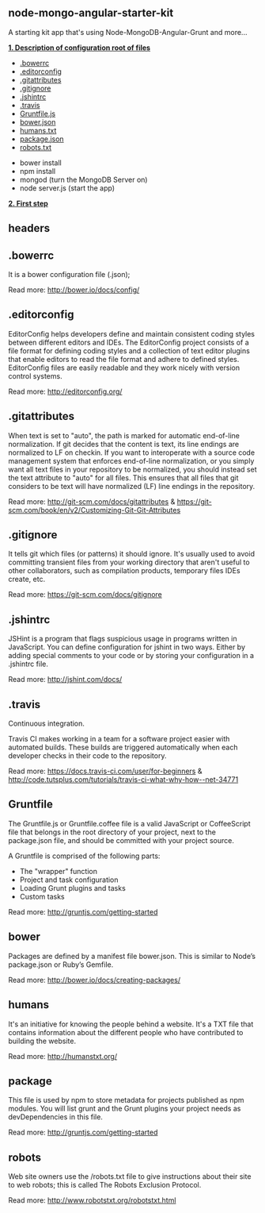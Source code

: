 ## node-mongo-angular-starter-kit
A starting kit app that's using Node-MongoDB-Angular-Grunt and more...

**[1. Description of configuration root of files](#headers)**
* [.bowerrc](#bowerrc)
* [.editorconfig](#editorconfig)
* [.gitattributes](#gitattributes)
* [.gitignore](#gitignore)
* [.jshintrc](#jshintrc)
* [.travis](#travis)
* [Gruntfile.js](#gruntfile)
* [bower.json](#bower)
* [humans.txt](#humans)
* [package.json](#package)
* [robots.txt](#robots)
- bower install
- npm install
- mongod (turn the MongoDB Server on)
- node server.js (start the app)

**[2. First step](#firststep)**





## headers
## .bowerrc
It is a bower configuration file (.json); 

Read more: http://bower.io/docs/config/

## .editorconfig
EditorConfig helps developers define and maintain consistent coding styles between different editors and IDEs. The EditorConfig project consists of a file format for defining coding styles and a collection of text editor plugins that enable editors to read the file format and adhere to defined styles. EditorConfig files are easily readable and they work nicely with version control systems.

Read more: http://editorconfig.org/

## .gitattributes
When text is set to "auto", the path is marked for automatic end-of-line normalization. If git decides that the content is text, its line endings are normalized to LF on checkin.
If you want to interoperate with a source code management system that enforces end-of-line normalization, or you simply want all text files in your repository to be normalized, you should instead set the text attribute to "auto" for all files.
This ensures that all files that git considers to be text will have normalized (LF) line endings in the repository.

Read more: http://git-scm.com/docs/gitattributes & https://git-scm.com/book/en/v2/Customizing-Git-Git-Attributes

## .gitignore
It tells git which files (or patterns) it should ignore. It's usually used to avoid committing transient files from your working directory that aren't useful to other collaborators, such as compilation products, temporary files IDEs create, etc.

Read more: https://git-scm.com/docs/gitignore

## .jshintrc
JSHint is a program that flags suspicious usage in programs written in JavaScript.
You can define configuration for jshint in two ways. Either by adding special comments to your code or by storing your configuration in a .jshintrc file. 

Read more: http://jshint.com/docs/

## .travis
Continuous integration.

Travis CI makes working in a team for a software project easier with automated builds. These builds are triggered automatically when each developer checks in their code to the repository.

Read more: https://docs.travis-ci.com/user/for-beginners & http://code.tutsplus.com/tutorials/travis-ci-what-why-how--net-34771

## Gruntfile
The Gruntfile.js or Gruntfile.coffee file is a valid JavaScript or CoffeeScript file that belongs in the root directory of your project, next to the package.json file, and should be committed with your project source.

A Gruntfile is comprised of the following parts:

- The "wrapper" function
- Project and task configuration
- Loading Grunt plugins and tasks
- Custom tasks

Read more: http://gruntjs.com/getting-started

## bower
Packages are defined by a manifest file bower.json. This is similar to Node’s package.json or Ruby’s Gemfile.

Read more: http://bower.io/docs/creating-packages/

## humans
It's an initiative for knowing the people behind a website. It's a TXT file that contains information about the different people who have contributed to building the website.

Read more: http://humanstxt.org/

## package
This file is used by npm to store metadata for projects published as npm modules. You will list grunt and the Grunt plugins your project needs as devDependencies in this file.

Read more: http://gruntjs.com/getting-started

## robots
Web site owners use the /robots.txt file to give instructions about their site to web robots; this is called The Robots Exclusion Protocol.

Read more: http://www.robotstxt.org/robotstxt.html
